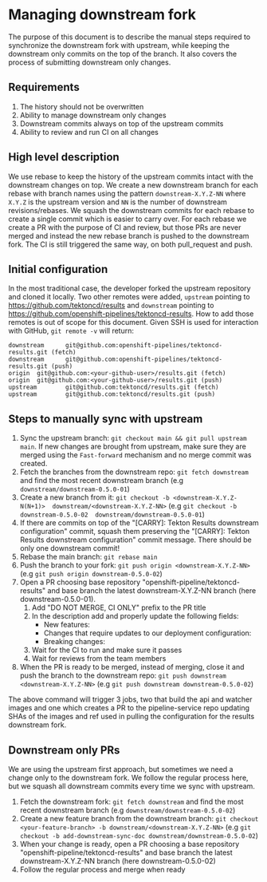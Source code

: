 # Managing downstream fork

The purpose of this document is to describe the manual steps required to synchronize the downstream fork with upstream, while keeping the downstream only commits on the top of the branch. It also covers the process of submitting downstream only changes.

## Requirements

1. The history should not be overwritten
2. Ability to manage downstream only changes
3. Downstream commits always on top of the upstream commits
4. Ability to review and run CI on all changes

## High level description

We use rebase to keep the history of the upstream commits intact with the downstream changes on top. We create a new downstream branch for each rebase with branch names using the pattern `downstream-X.Y.Z-NN` where `X.Y.Z` is the upstream version and `NN` is the number of downstream revisions/rebases. We squash the downstream commits for each rebase to create a single commit which is easier to carry over. For each rebase we create a PR with the purpose of CI and review, but those PRs are never merged and instead the new rebase branch is pushed to the downstream fork. The CI is still triggered the same way, on both pull_request and push.

## Initial configuration

In the most traditional case, the developer forked the upstream repository and cloned it locally. Two other remotes were added, `upstream` pointing to https://github.com/tektoncd/results and `downstream` pointing to https://github.com/openshift-pipelines/tektoncd-results. How to add those remotes is out of scope for this document. Given SSH is used for interaction with GitHub, `git remote -v` will return:

```
downstream      git@github.com:openshift-pipelines/tektoncd-results.git (fetch)
downstream      git@github.com:openshift-pipelines/tektoncd-results.git (push)
origin  git@github.com:<your-github-user>/results.git (fetch)
origin  git@github.com:<your-github-user>/results.git (push)
upstream        git@github.com:tektoncd/results.git (fetch)
upstream        git@github.com:tektoncd/results.git (push)
```

## Steps to manually sync with upstream

1. Sync the upstream branch: `git checkout main && git pull upstream main`. If new changes are brought from upstream, make sure they are merged using the `Fast-forward` mechanism and no merge commit was created.
2. Fetch the branches from the downstream repo: `git fetch downstream` and find the most recent downstream branch (e.g `downstream/downstream-0.5.0-01`)
3. Create a new branch from it: `git checkout -b <downstream-X.Y.Z-N(N+1)>  downstream/<downstream-X.Y.Z-NN>` (e.g `git checkout -b downstream-0.5.0-02  downstream/downstream-0.5.0-01`)
4. If there are commits on top of the "[CARRY]: Tekton Results downstream configuration" commit, squash them preserving the "[CARRY]: Tekton Results downstream configuration" commit message. There should be only one downstream commit!
5. Rebase the main branch: `git rebase main`
6. Push the branch to your fork: `git push origin <downstream-X.Y.Z-NN>` (e.g `git push origin downstream-0.5.0-02`)
7. Open a PR choosing base repository "openshift-pipeline/tektoncd-results" and base branch the latest downstream-X.Y.Z-NN branch (here downstream-0.5.0-01).
    1. Add "DO NOT MERGE, CI ONLY" prefix to the PR title
    2. In the description add and properly update the following fields:
        - New features:
        - Changes that require updates to our deployment configuration:
        - Breaking changes:
    3. Wait for the CI to run and make sure it passes
    4. Wait for reviews from the team members
8. When the PR is ready to be merged, instead of merging, close it and push the branch to the downstream repo: `git push downstream <downstream-X.Y.Z-NN>` (e.g `git push downstream downstream-0.5.0-02`)

The above command will trigger 3 jobs, two that build the api and watcher images and one which creates a PR to the pipeline-service repo updating SHAs of the images and ref used in pulling the configuration for the results downstream fork.

## Downstream only PRs

We are using the upstream first approach, but sometimes we need a change only to the downstream fork. We follow the regular process here, but we squash all downstream commits every time we sync with upstream.

1. Fetch the downstream fork: `git fetch downstream` and find the most recent downstream branch (e.g `downstream/downstream-0.5.0-02`)
2. Create a new feature branch from the downstream branch: `git checkout <your-feature-branch> -b downstream/<downstream-X.Y.Z-NN>` (e.g `git checkout -b add-downstream-sync-doc downstream/downstream-0.5.0-02`)
3. When your change is ready, open a PR choosing a base repository "openshift-pipeline/tektoncd-results" and base branch the latest downstream-X.Y.Z-NN branch (here downstream-0.5.0-02)
4. Follow the regular process and merge when ready
